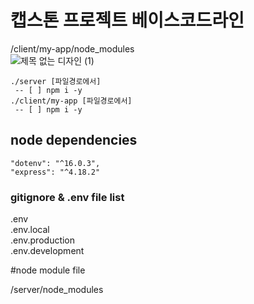 # 캡스톤 프로젝트 베이스코드라인

/client/my-app/node_modules </br>![제목 없는 디자인 (1)](https://github.com/Kbigstar/Capstone_React_NodeJS/assets/93638178/0bf614bb-9408-4bfb-9443-13cb3d3e44b2)

```
./server [파일경로에서] 
 -- [ ] npm i -y
./client/my-app [파일경로에서] 
 -- [ ] npm i -y
```

## node dependencies
    "dotenv": "^16.0.3",
    "express": "^4.18.2"

### gitignore & .env file list

.env </br>
.env.local </br>
.env.production </br>
.env.development </br>

#node module file </br>

/server/node_modules </br>

